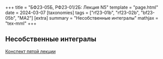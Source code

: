+++
title = "БФ23-05Б, РФ23-01/2Б: Лекция N5"
template = "page.html"
date = 2024-03-07
[taxonomies]
tags = ["rf23-01b", "rf23-02b", "bf23-05b", "MA2"]
[extra]
summary = "Несобственные интегралы"
mathjax = "tex-mml"
+++

<!-- more -->

## Несобственные интегралы

[Конспект пятой лекции](/MA2_Lecture_5.pdf)